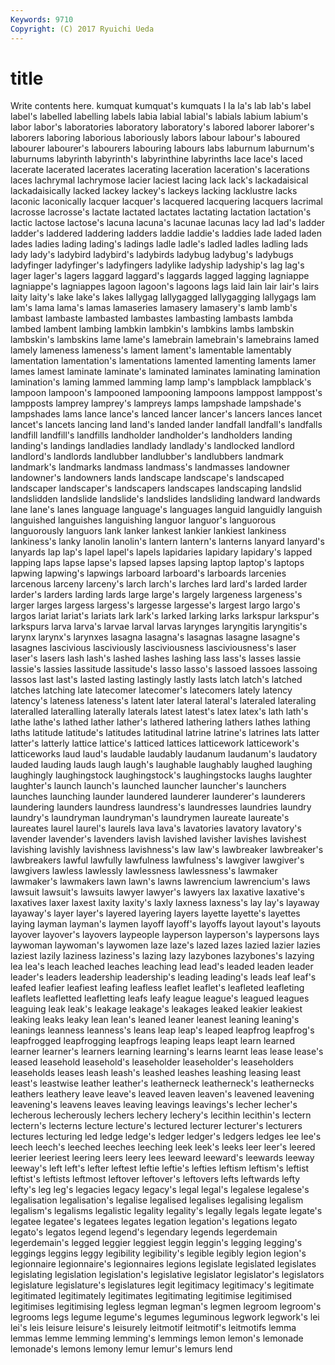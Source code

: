 ```yaml
---
Keywords: 9710 
Copyright: (C) 2017 Ryuichi Ueda
---
```


# title

Write contents here.
 kumquat kumquat's kumquats l la la's
lab lab's label label's labelled labelling labels labia labial labial's
labials labium labium's labor labor's laboratories laboratory laboratory's labored laborer
laborer's laborers laboring laborious laboriously labors labour labour's laboured labourer
labourer's labourers labouring labours labs laburnum laburnum's laburnums labyrinth labyrinth's
labyrinthine labyrinths lace lace's laced lacerate lacerated lacerates lacerating laceration
laceration's lacerations laces lachrymal lachrymose lacier laciest lacing lack lack's
lackadaisical lackadaisically lacked lackey lackey's lackeys lacking lacklustre lacks laconic
laconically lacquer lacquer's lacquered lacquering lacquers lacrimal lacrosse lacrosse's lactate
lactated lactates lactating lactation lactation's lactic lactose lactose's lacuna lacuna's
lacunae lacunas lacy lad lad's ladder ladder's laddered laddering ladders
laddie laddie's laddies lade laded laden lades ladies lading lading's
ladings ladle ladle's ladled ladles ladling lads lady lady's ladybird
ladybird's ladybirds ladybug ladybug's ladybugs ladyfinger ladyfinger's ladyfingers ladylike ladyship
ladyship's lag lag's lager lager's lagers laggard laggard's laggards lagged
lagging lagniappe lagniappe's lagniappes lagoon lagoon's lagoons lags laid lain
lair lair's lairs laity laity's lake lake's lakes lallygag lallygagged
lallygagging lallygags lam lam's lama lama's lamas lamaseries lamasery lamasery's
lamb lamb's lambast lambaste lambasted lambastes lambasting lambasts lambda lambed
lambent lambing lambkin lambkin's lambkins lambs lambskin lambskin's lambskins lame
lame's lamebrain lamebrain's lamebrains lamed lamely lameness lameness's lament lament's
lamentable lamentably lamentation lamentation's lamentations lamented lamenting laments lamer lames
lamest laminate laminate's laminated laminates laminating lamination lamination's laming lammed
lamming lamp lamp's lampblack lampblack's lampoon lampoon's lampooned lampooning lampoons
lamppost lamppost's lampposts lamprey lamprey's lampreys lamps lampshade lampshade's lampshades
lams lance lance's lanced lancer lancer's lancers lances lancet lancet's
lancets lancing land land's landed lander landfall landfall's landfalls landfill
landfill's landfills landholder landholder's landholders landing landing's landings landladies landlady
landlady's landlocked landlord landlord's landlords landlubber landlubber's landlubbers landmark landmark's
landmarks landmass landmass's landmasses landowner landowner's landowners lands landscape landscape's
landscaped landscaper landscaper's landscapers landscapes landscaping landslid landslidden landslide landslide's
landslides landsliding landward landwards lane lane's lanes language language's languages
languid languidly languish languished languishes languishing languor languor's languorous languorously
languors lank lanker lankest lankier lankiest lankiness lankiness's lanky lanolin
lanolin's lantern lantern's lanterns lanyard lanyard's lanyards lap lap's lapel
lapel's lapels lapidaries lapidary lapidary's lapped lapping laps lapse lapse's
lapsed lapses lapsing laptop laptop's laptops lapwing lapwing's lapwings larboard
larboard's larboards larcenies larcenous larceny larceny's larch larch's larches lard
lard's larded larder larder's larders larding lards large large's largely
largeness largeness's larger larges largess largess's largesse largesse's largest largo
largo's largos lariat lariat's lariats lark lark's larked larking larks
larkspur larkspur's larkspurs larva larva's larvae larval larvas larynges laryngitis
laryngitis's larynx larynx's larynxes lasagna lasagna's lasagnas lasagne lasagne's lasagnes
lascivious lasciviously lasciviousness lasciviousness's laser laser's lasers lash lash's lashed
lashes lashing lass lass's lasses lassie lassie's lassies lassitude lassitude's
lasso lasso's lassoed lassoes lassoing lassos last last's lasted lasting
lastingly lastly lasts latch latch's latched latches latching late latecomer
latecomer's latecomers lately latency latency's lateness lateness's latent later lateral
lateral's lateraled lateraling lateralled lateralling laterally laterals latest latest's latex
latex's lath lath's lathe lathe's lathed lather lather's lathered lathering
lathers lathes lathing laths latitude latitude's latitudes latitudinal latrine latrine's
latrines lats latter latter's latterly lattice lattice's latticed lattices latticework
latticework's latticeworks laud laud's laudable laudably laudanum laudanum's laudatory lauded
lauding lauds laugh laugh's laughable laughably laughed laughing laughingly laughingstock
laughingstock's laughingstocks laughs laughter laughter's launch launch's launched launcher launcher's
launchers launches launching launder laundered launderer launderer's launderers laundering launders
laundress laundress's laundresses laundries laundry laundry's laundryman laundryman's laundrymen laureate
laureate's laureates laurel laurel's laurels lava lava's lavatories lavatory lavatory's
lavender lavender's lavenders lavish lavished lavisher lavishes lavishest lavishing lavishly
lavishness lavishness's law law's lawbreaker lawbreaker's lawbreakers lawful lawfully lawfulness
lawfulness's lawgiver lawgiver's lawgivers lawless lawlessly lawlessness lawlessness's lawmaker lawmaker's
lawmakers lawn lawn's lawns lawrencium lawrencium's laws lawsuit lawsuit's lawsuits
lawyer lawyer's lawyers lax laxative laxative's laxatives laxer laxest laxity
laxity's laxly laxness laxness's lay lay's layaway layaway's layer layer's
layered layering layers layette layette's layettes laying layman layman's laymen
layoff layoff's layoffs layout layout's layouts layover layover's layovers laypeople
layperson layperson's laypersons lays laywoman laywoman's laywomen laze laze's lazed
lazes lazied lazier lazies laziest lazily laziness laziness's lazing lazy
lazybones lazybones's lazying lea lea's leach leached leaches leaching lead
lead's leaded leaden leader leader's leaders leadership leadership's leading leading's
leads leaf leaf's leafed leafier leafiest leafing leafless leaflet leaflet's
leafleted leafleting leaflets leafletted leafletting leafs leafy league league's leagued
leagues leaguing leak leak's leakage leakage's leakages leaked leakier leakiest
leaking leaks leaky lean lean's leaned leaner leanest leaning leaning's
leanings leanness leanness's leans leap leap's leaped leapfrog leapfrog's leapfrogged
leapfrogging leapfrogs leaping leaps leapt learn learned learner learner's learners
learning learning's learns learnt leas lease lease's leased leasehold leasehold's
leaseholder leaseholder's leaseholders leaseholds leases leash leash's leashed leashes leashing
leasing least least's leastwise leather leather's leatherneck leatherneck's leathernecks leathers
leathery leave leave's leaved leaven leaven's leavened leavening leavening's leavens
leaves leaving leavings leavings's lecher lecher's lecherous lecherously lechers lechery
lechery's lecithin lecithin's lectern lectern's lecterns lecture lecture's lectured lecturer
lecturer's lecturers lectures lecturing led ledge ledge's ledger ledger's ledgers
ledges lee lee's leech leech's leeched leeches leeching leek leek's
leeks leer leer's leered leerier leeriest leering leers leery lees
leeward leeward's leewards leeway leeway's left left's lefter leftest leftie
leftie's lefties leftism leftism's leftist leftist's leftists leftmost leftover leftover's
leftovers lefts leftwards lefty lefty's leg leg's legacies legacy legacy's
legal legal's legalese legalese's legalisation legalisation's legalise legalised legalises legalising
legalism legalism's legalisms legalistic legality legality's legally legals legate legate's
legatee legatee's legatees legates legation legation's legations legato legato's legatos
legend legend's legendary legends legerdemain legerdemain's legged leggier leggiest leggin
leggin's legging legging's leggings leggins leggy legibility legibility's legible legibly
legion legion's legionnaire legionnaire's legionnaires legions legislate legislated legislates legislating
legislation legislation's legislative legislator legislator's legislators legislature legislature's legislatures legit
legitimacy legitimacy's legitimate legitimated legitimately legitimates legitimating legitimise legitimised legitimises
legitimising legless legman legman's legmen legroom legroom's legrooms legs legume
legume's legumes leguminous legwork legwork's lei lei's leis leisure leisure's
leisurely leitmotif leitmotif's leitmotifs lemma lemmas lemme lemming lemming's lemmings
lemon lemon's lemonade lemonade's lemons lemony lemur lemur's lemurs lend
